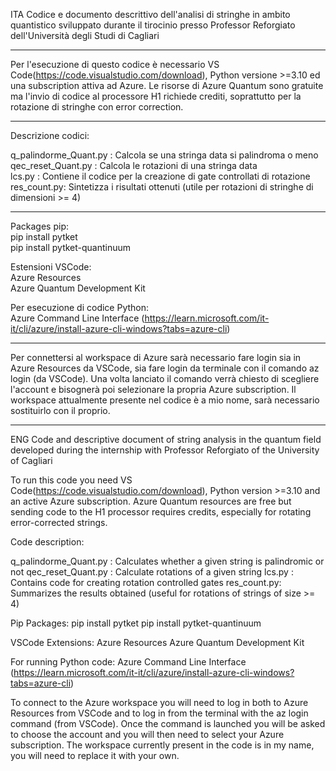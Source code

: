 ITA
Codice e documento descrittivo dell'analisi di stringhe in ambito quantistico sviluppato durante il tirocinio presso Professor Reforgiato dell'Università degli Studi di Cagliari

---------------------------------------------------------------------------------------------------------------------------------------------------------------------------------------------------------------------------------------------------------------

Per l'esecuzione di questo codice è necessario VS Code(https://code.visualstudio.com/download), Python versione >=3.10 ed una subscription attiva ad Azure. Le risorse di Azure Quantum sono gratuite ma l'invio di codice al processore H1 richiede crediti, soprattutto per la rotazione di stringhe con error correction.

---------------------------------------------------------------------------------------------------------------------------------------------------------------------------------------------------------------------------------------------------------------

Descrizione codici:

q_palindorme_Quant.py : Calcola se una stringa data si palindroma o meno                                                                                                                                                                                         
qec_reset_Quant.py : Calcola le rotazioni di una stringa data                                                                                                                                                                                                    
lcs.py : Contiene il codice per la creazione di gate controllati di rotazione                                                                                                                                                                                    
res_count.py: Sintetizza i risultati ottenuti (utile per rotazioni di stringhe di dimensioni >= 4)

---------------------------------------------------------------------------------------------------------------------------------------------------------------------------------------------------------------------------------------------------------------

Packages pip:                                                                                                                                                                                                                                                    
pip install pytket                                                                                                                                                                                                                                               
pip install pytket-quantinuum    

Estensioni VSCode:                                                                                                                                                                                                                                               
Azure Resources                                                                                                                                                                                                                                                  
Azure Quantum Development Kit 

Per esecuzione di codice Python:                                                                                                                                                                                                                                 
Azure Command Line Interface (https://learn.microsoft.com/it-it/cli/azure/install-azure-cli-windows?tabs=azure-cli)

---------------------------------------------------------------------------------------------------------------------------------------------------------------------------------------------------------------------------------------------------------------

Per connettersi al workspace di Azure sarà necessario fare login sia in Azure Resources da VSCode, sia fare login da terminale con il comando az login (da VSCode). Una volta lanciato il comando verrà chiesto di scegliere l'account e bisognerà poi selezionare la propria Azure subscription.
Il workspace attualmente presente nel codice è a mio nome, sarà necessario sostituirlo con il proprio.

---------------------------------------------------------------------------------------------------------------------------------------------------------------------------------------------------------------------------------------------------------------
ENG
Code and descriptive document of string analysis in the quantum field developed during the internship with Professor Reforgiato of the University of Cagliari

To run this code you need VS Code(https://code.visualstudio.com/download), Python version >=3.10 and an active Azure subscription. Azure Quantum resources are free but sending code to the H1 processor requires credits, especially for rotating error-corrected strings.

Code description:

q_palindorme_Quant.py : Calculates whether a given string is palindromic or not
qec_reset_Quant.py : Calculate rotations of a given string
lcs.py : Contains code for creating rotation controlled gates
res_count.py: Summarizes the results obtained (useful for rotations of strings of size >= 4)

Pip Packages:
pip install pytket
pip install pytket-quantinuum

VSCode Extensions:
Azure Resources
Azure Quantum Development Kit

For running Python code:
Azure Command Line Interface (https://learn.microsoft.com/it-it/cli/azure/install-azure-cli-windows?tabs=azure-cli)

To connect to the Azure workspace you will need to log in both to Azure Resources from VSCode and to log in from the terminal with the az login command (from VSCode). Once the command is launched you will be asked to choose the account and you will then need to select your Azure subscription. The workspace currently present in the code is in my name, you will need to replace it with your own.

